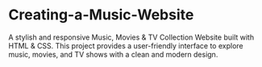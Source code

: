 # Creating-a-Music-Website
A stylish and responsive Music, Movies &amp; TV Collection Website built with HTML &amp; CSS. This project provides a user-friendly interface to explore music, movies, and TV shows with a clean and modern design.
